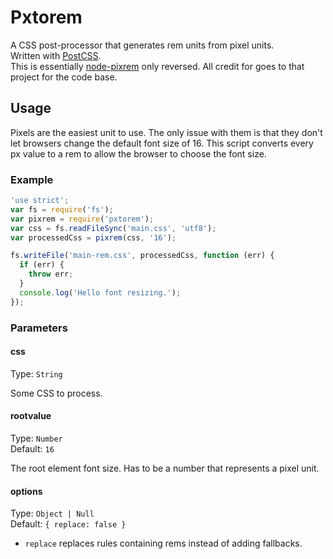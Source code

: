 # Pxtorem

A CSS post-processor that generates rem units from pixel units.  
Written with [PostCSS](https://github.com/ai/postcss).  
This is essentially [node-pixrem](https://github.com/robwierzbowski/node-pixrem) only reversed. All credit for goes to that project for the code base.

## Usage

Pixels are the easiest unit to use. The only issue with them is that they don't let browsers change the default font size of 16. This script converts every px value to a rem to allow the browser to choose the font size.

### Example

```js
'use strict';
var fs = require('fs');
var pixrem = require('pxtorem');
var css = fs.readFileSync('main.css', 'utf8');
var processedCss = pixrem(css, '16');

fs.writeFile('main-rem.css', processedCss, function (err) {
  if (err) {
    throw err;
  }
  console.log('Hello font resizing.');
});
```

### Parameters

#### css

Type: `String`  

Some CSS to process.

#### rootvalue

Type: `Number`  
Default: `16`  

The root element font size. Has to be a number that represents a pixel unit.

#### options

Type: `Object | Null`  
Default: `{ replace: false }`  

- `replace` replaces rules containing rems instead of adding fallbacks.

